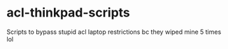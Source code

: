 # acl-thinkpad-scripts
Scripts to bypass stupid acl laptop restrictions bc they wiped mine 5 times lol
